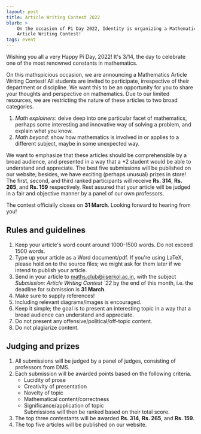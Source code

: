 ```yaml
---
layout: post
title: Article Writing Contest 2022
blurb: >
    On the occasion of Pi Day 2022, Identity is organizing a Mathematics
    Article Writing Contest!
tags: event
---
```



Wishing you all a very Happy Pi Day, 2022! It's 3/14, the day to celebrate one
of the most renowned constants in mathematics. 

On this mathspicious occasion, we are announcing a Mathematics Article Writing
Contest! All students are invited to participate, irrespective of their
department or discipline. We want this to be an opportunity for you to share
your thoughts and perspective on mathematics. Due to our limited resources, we
are restricting the nature of these articles to two broad categories.

1. _Math explainers_: delve deep into one particular facet of mathematics,
   perhaps some interesting and innovative way of solving a problem, and
   explain what you know.
2. _Math beyond_: show how mathematics is involved in or applies to a different
   subject, maybe in some unexpected way.

We want to emphasize that these articles should be comprehensible by a broad
audience, and presented in a way that a +2 student would be able to understand
and appreciate. The best five submissions will be published on our website;
besides, we have exciting (perhaps unusual) prizes in store! The first, second,
and third ranked participants will receive **Rs. 314**, **Rs. 265**, and **Rs.
159** respectively. Rest assured that your article will be judged in a fair and
objective manner by a panel of our own professors.

The contest officially closes on **31 March**. Looking forward to hearing from
you!

## Rules and guidelines

1. Keep your article's word count around 1000-1500 words. Do not exceed 1500
   words.
2. Type up your article as a Word document/pdf. If you're using LaTeX, please
   hold on to the source files; we might ask for them later if we intend to
   publish your article.
3. Send in your article to
   [maths.club@iiserkol.ac.in](mailto:maths.club@iiserkol.ac.in), with the
   subject _Submission: Article Writing Contest '22_ by the end of this month,
   i.e. the deadline for submission is **31 March**.
4. Make sure to supply references!
5. Including relevant diagrams/images is encouraged.
6. Keep it simple; the goal is to present an interesting topic in a way that a
   broad audience can understand and appreciate.
7. Do not present any offensive/political/off-topic content.
8. Do not plagiarize content.

## Judging and prizes

1. All submissions will be judged by a panel of judges, consisting of
   professors from DMS.
2. Each submission will be awarded points based on the following criteria.
   - Lucidity of prose
   - Creativity of presentation
   - Novelty of topic
   - Mathematical content/correctness
   - Significance/application of topic<br>
   Submissions will then be ranked based on their total score.
3. The top three contestants will be awarded **Rs. 314**, **Rs. 265**, and
   **Rs. 159**.
4. The top five articles will be published on our website.
